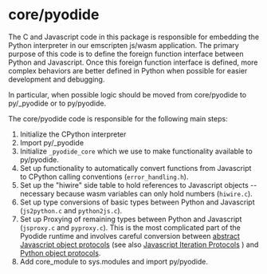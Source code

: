 # core/pyodide

The C and Javascript code in this package is responsible for embedding the
Python interpreter in our emscripten js/wasm application. The primary purpose of
this code is to define the foreign function interface between Python and
Javascript. Once this foreign function interface is defined, more complex
behaviors are better defined in Python when possible for easier development and
debugging.

In particular, when possible logic should be moved from core/pyodide to
py/_pyodide or to py/pyodide.

The core/pyodide code is responsible for the following main steps:

1. Initialize the CPython interpreter
2. Import py/_pyodide
3. Initialize `_pyodide_core` which we use to make functionality available to py/pyodide.
4. Set up functionality to automatically convert functions from Javascript to
   CPython calling conventions (`error_handling.h`).
5. Set up the "hiwire" side table to hold references to Javascript objects --
   necessary because wasm variables can only hold numbers (`hiwire.c`).
6. Set up type conversions of basic types between Python and Javascript
   (`js2python.c` and `python2js.c`).
7. Set up Proxying of remaining types between Python and Javascript (`jsproxy.c`
   and `pyproxy.c`). This is the most complicated part of the Pyodide runtime
   and involves careful conversion between [abstract Javascript object
   protocols](https://developer.mozilla.org/en-US/docs/Web/JavaScript/Reference/Global_Objects/Proxy)
   (see also [Javascript Iteration
   Protocols](https://developer.mozilla.org/en-US/docs/Web/JavaScript/Reference/Iteration_protocols)
   )
   and [Python object protocols](https://docs.python.org/3/c-api/abstract.html).
8. Add core_module to sys.modules and import py/pyodide.
